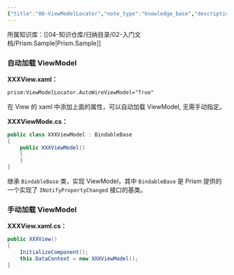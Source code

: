 ```yaml
---
{"title":"08-ViewModelLocator","note_type":"knowledge_base","description":"为 View 快速绑定对应的 ViewModel","tags":["样例代码","Prism","WPF"],"create_time":"2024-07-25","update_time":"2025-02-19","dg-home":false,"dg-publish":true,"aliase":null,"root":"Prism.Sample","permalink":"/04-知识仓库/知识单元/02-入门文档/Prism.Sample/08-ViewModelLocator/","dgPassFrontmatter":true,"noteIcon":"","created":"2024-07-25","updated":"2025-02-19"}
---
```



所属知识库：[[04-知识仓库/归纳目录/02-入门文档/Prism.Sample\|Prism.Sample]]

### 自动加载 ViewModel

**XXXView.xaml：**

```xml
prism:ViewModelLocator.AutoWireViewModel="True"
```

在 View 的 xaml 中添加上面的属性，可以自动加载 ViewModel, 无需手动指定。

**XXXViewMode.cs：**

```csharp
public class XXXViewModel : BindableBase
{
    public XXXViewModel()
    {
    }
}
```

继承 `BindableBase` 类，实现 ViewModel，其中 `BindableBase` 是 Prism 提供的一个实现了 `INotifyPropertyChanged` 接口的基类。

### 手动加载 ViewModel

**XXXView.xaml.cs：**

```csharp
public XXXView()
{
    InitializeComponent();
    this.DataContext = new XXXViewModel();
}
```
